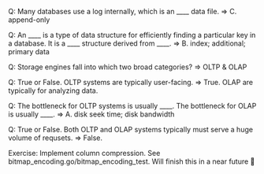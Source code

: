 Q: Many databases use a log internally, which is an ____ data file. 
=> C. append-only

Q: An ____ is a type of data structure for efficiently finding a particular key in a database. It is a ____ structure derived from ____. 
=> B. index; additional; primary data 

Q: Storage engines fall into which two broad categories?
=> OLTP & OLAP

Q: True or False. OLTP systems are typically user-facing.
=> True. OLAP are typically for analyzing data.

Q: The bottleneck for OLTP systems is usually ____. The bottleneck for OLAP is usually ____. 
=> A. disk seek time; disk bandwidth

Q: True or False. Both OLTP and OLAP systems typically must serve a huge volume of requsets.
=> False.

Exercise: Implement column compression. See bitmap_encoding.go/bitmap_encoding_test.
Will finish this in a near future 😬
